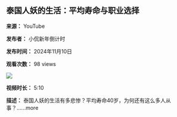 ## 泰国人妖的生活：平均寿命与职业选择

**来源：** YouTube

**发布者：** 小侃新年倒计时

**发布时间：** 2024年11月10日

**观看次数：** 98 views

[![](https://yt3.ggpht.com/XORQfGEztI-_0Ljm6z_2Z51c2yllFndPM5lqKOUjohey580PxJvgotfiMl3cZ_WjIHT0tb6V=s48-c-k-c0x00ffffff-no-rj)](/@jonelgalenzoga4475)

**视频时长：** 5:10

**描述：** 泰国人妖的生活有多悲惨？平均寿命40岁，为何还有这么多人从事？…...more
